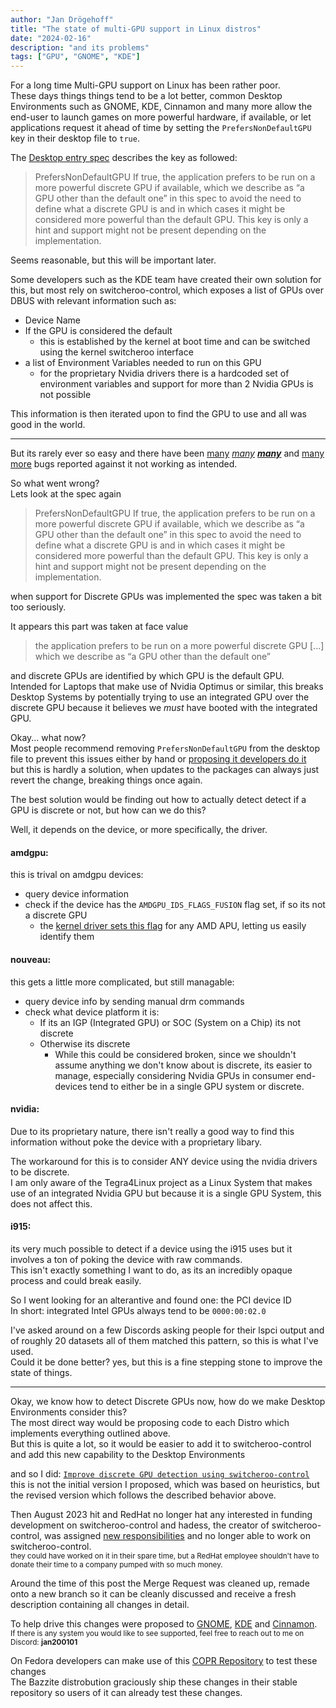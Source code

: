 ```yaml
---
author: "Jan Drögehoff"
title: "The state of multi-GPU support in Linux distros"
date: "2024-02-16"
description: "and its problems"
tags: ["GPU", "GNOME", "KDE"]
---
```



For a long time Multi-GPU support on Linux has been rather poor.  
These days things things tend to be a lot better, common Desktop Environments such as GNOME, KDE, Cinnamon and many more allow the end-user to launch games on more powerful hardware, if available, or let applications request it ahead of time by setting the `PrefersNonDefaultGPU` key in their desktop file to `true`.

The [Desktop entry spec](https://specifications.freedesktop.org/desktop-entry-spec/desktop-entry-spec-latest.html) describes the key as followed:
> PrefersNonDefaultGPU	If true, the application prefers to be run on a more powerful discrete GPU if available, which we describe as “a GPU other than the default one” in this spec to avoid the need to define what a discrete GPU is and in which cases it might be considered more powerful than the default GPU. This key is only a hint and support might not be present depending on the implementation. 

Seems reasonable, but this will be important later.

Some  developers such as the KDE team have created their own solution for this, but most rely on switcheroo-control, which exposes a list of GPUs over DBUS with relevant information such as:
- Device Name
- If the GPU is considered the default
	+ this is established by the kernel at boot time and can be switched using the kernel switcheroo interface
- a list of Environment Variables needed to run on this GPU
	+ for the proprietary Nvidia drivers there is a hardcoded set of environment variables and support for more than 2 Nvidia GPUs is not possible
	
This information is then iterated upon to find the GPU to use and all was good in the world.

---

But its rarely ever so easy and there have been [many](https://github.com/linuxmint/cinnamon/issues/10699) [*many*](https://github.com/ValveSoftware/steam-for-linux/issues/8069) [*__many__*](https://github.com/flathub/com.valvesoftware.Steam/issues/784) and [many](https://gitlab.gnome.org/GNOME/gnome-shell/-/issues/4796) [more](https://github.com/flathub/com.valvesoftware.Steam/issues/784) bugs reported against it not working as intended.  

So what went wrong?  
Lets look at the spec again

> PrefersNonDefaultGPU	If true, the application prefers to be run on a more powerful discrete GPU if available, which we describe as “a GPU other than the default one” in this spec to avoid the need to define what a discrete GPU is and in which cases it might be considered more powerful than the default GPU. This key is only a hint and support might not be present depending on the implementation. 

when support for Discrete GPUs was implemented the spec was taken a bit too seriously.

It appears this part was taken at face value
> the application prefers to be run on a more powerful discrete GPU [...] which we describe as “a GPU other than the default one”

and discrete GPUs are identified by which GPU is the default GPU.  
Intended for Laptops that make use of Nvidia Optimus or similar, this breaks Desktop Systems by potentially trying to use an integrated GPU over the discrete GPU because it believes we *must* have booted with the integrated GPU.

Okay... what now?  
Most people recommend removing `PrefersNonDefaultGPU` from the desktop file to prevent this issues either by hand or [proposing it developers do it](https://github.com/ValveSoftware/steam-for-linux/issues/9940)  
but this is hardly a solution, when updates to the packages can always just revert the change, breaking things once again.

The best solution would be finding out how to actually detect detect if a GPU is discrete or not, but how can we do this?

Well, it depends on the device, or more specifically, the driver.

#### amdgpu:
this is trival on amdgpu devices:
- query device information
- check if the device has the `AMDGPU_IDS_FLAGS_FUSION` flag set, if so its not a discrete GPU
	+ the [kernel driver sets this flag](https://git.kernel.org/pub/scm/linux/kernel/git/torvalds/linux.git/tree/drivers/gpu/drm/amd/amdgpu/amdgpu_kms.c?id=4f5e5092fdbf5cec6bedc19fbe69cce4f5f08372#n887) for any AMD APU, letting us easily identify them

#### nouveau:
this gets a little more complicated, but still managable:
- query device info by sending manual drm commands
- check what device platform it is:
	+ If its an IGP (Integrated GPU) or SOC (System on a Chip) its not discrete
	+ Otherwise its discrete
		* While this could be considered broken, since we shouldn't assume anything we don't know about is discrete, its easier to manage, especially considering Nvidia GPUs in consumer end-devices tend to either be in a single GPU system or discrete.
		

#### nvidia:
Due to its proprietary nature, there isn't really a good way to find this information without poke the device with a proprietary libary.

The workaround for this is to consider ANY device using the nvidia drivers to be discrete.  
I am only aware of the Tegra4Linux project as a Linux System that makes use of an integrated Nvidia GPU but because it is a single GPU System, this does not affect this.

#### i915:
its very much possible to detect if a device using the i915 uses but it involves a ton of poking the device with raw commands.  
This isn't exactly something I want to do, as its an incredibly opaque process and could break easily.

So I went looking for an alterantive and found one: the PCI device ID  
In short: integrated Intel GPUs always tend to be `0000:00:02.0`

I've asked around on a few Discords asking people for their lspci output and of roughly 20 datasets all of them matched this pattern, so this is what I've used.  
Could it be done better? yes, but this is a fine stepping stone to improve the state of things.

---


Okay, we know how to detect Discrete GPUs now, how do we make Desktop Environments consider this?  
The most direct way would be proposing code to each Distro which implements everything outlined above.  
But this is quite a lot, so it would be easier to add it to switcheroo-control and add this new capability to the Desktop Environments

and so I did: [` Improve discrete GPU detection using switcheroo-control `](https://gitlab.freedesktop.org/hadess/switcheroo-control/-/merge_requests/69)  
this is not the initial version I proposed, which was based on heuristics, but the revised version which follows the described behavior above.

Then August 2023 hit and RedHat no longer hat any interested in funding development on switcheroo-control and hadess, the creator of switcheroo-control, was assigned [new responsibilities](https://www.hadess.net/2023/08/new-responsibilities.html) and no longer able to work on switcheroo-control.  
<sup>they could have worked on it in their spare time, but a RedHat employee shouldn't have to donate their time to a company pumped with so much money.</sup>

Around the time of this post the Merge Request was cleaned up, remade onto a new branch so it can be cleanly discussed and receive a fresh description containing all changes in detail.

To help drive this changes were proposed to [GNOME](https://gitlab.gnome.org/GNOME/gnome-shell/-/merge_requests/3193), [KDE](https://invent.kde.org/frameworks/kio/-/merge_requests/1556) and [Cinnamon](https://github.com/linuxmint/xapp/pull/178).  
<sup>If there is any system you would like to see supported, feel free to reach out to me on Discord: **jan200101**</sup>

On Fedora developers can make use of this [COPR Repository](https://copr.fedorainfracloud.org/coprs/sentry/switcheroo-control_discrete/) to test these changes  
The Bazzite distrobution graciously ship these changes in their stable repository so users of it can already test these changes.
